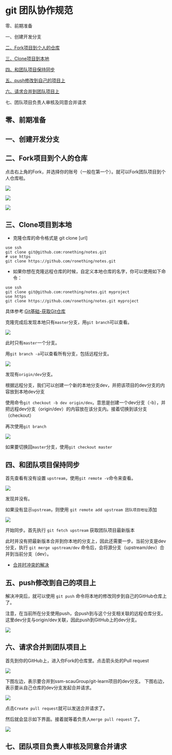 # git 团队协作规范

零、前期准备

一、创建开发分支

[二、Fork项目到个人的仓库](#二Fork项目到个人的仓库)

[三、Clone项目到本地](#三Clone项目到本地)

[四、和团队项目保持同步](#四和团队项目保持同步)

[五、push修改到自己的项目上](#五push修改到自己的项目上)

[六、请求合并到团队项目上](#六请求合并到团队项目上)

七、团队项目负责人审核及同意合并请求

## 零、前期准备

## 一、创建开发分支

## 二、Fork项目到个人的仓库

点击右上角的Fork，并选择你的账号（一般在第一个）。就可以Fork团队项目到个人仓库啦。

![](https://ws1.sinaimg.cn/large/ecb0a9c3gy1ft7ksx049tj20u70afgmc.jpg)

![](https://ws1.sinaimg.cn/large/ecb0a9c3gy1ft7ktfkmyej20ef07ut9e.jpg)

![](https://ws1.sinaimg.cn/large/ecb0a9c3gy1ft7ku5k9v3j20se06vaae.jpg)

## 三、Clone项目到本地

- 克隆仓库的命令格式是 git clone [url]

```
use ssh
git clone git@github.com:ronething/notes.git
# use https
git clone https://github.com/ronething/notes.git
```

- 如果你想在克隆远程仓库的时候，自定义本地仓库的名字，你可以使用如下命令：

```
use ssh
git clone git@github.com:ronething/notes.git myproject
use https
git clone https://github.com/ronething/notes.git myproject
```

具体参考:[Git基础-获取Git仓库](https://notes.ronething.cn/git-ban-ben-kong-zhi-xi-tong/git-ji-chu#21-git-ji-chu-huo-qu-git-cang-ku)

克隆完成后发现本地只有`master`分支，用`git branch`可以查看。

![](https://ws1.sinaimg.cn/large/ecb0a9c3gy1ft7l2mjgbej20cd01ca9t.jpg)

此时只有`master`一个分支。

用`git branch -a`可以查看所有分支，包括远程分支。

![](https://ws1.sinaimg.cn/large/ecb0a9c3gy1ft7l419guhj20c802m742.jpg)

发现有`origin/dev`分支。

根据远程分支，我们可以创建一个新的本地分支dev，并把该项目的dev分支的内容放到本地dev分支

使用命令`git checkout -b dev origin/dev`。意思是创建一个dev分支（-b），并把远程dev分支（origin/dev）的内容放在该分支内。接着切换到该分支（checkout）

再次使用`git branch`

![](https://ws1.sinaimg.cn/large/ecb0a9c3gy1ft7l6myqh5j20ff03gdfn.jpg)

如果要切换回`master`分支，使用`git checkout master`

## 四、和团队项目保持同步

首先查看有没有设置  `upstream`，使用`git remote -v`命令来查看。

![](https://ws1.sinaimg.cn/large/ecb0a9c3gy1ft7l8pfxgoj20d1021t8i.jpg)

发现并没有。

如果没有显示`upstream`，则使用 `git remote add upstream 团队项目地址`添加

![](https://ws1.sinaimg.cn/large/ecb0a9c3gy1ft7lag23cjj20hx047a9x.jpg)

开始同步。首先执行 `git fetch upstream` 获取团队项目最新版本

此时并没有把最新版本合并到你本地的分支上，因此还需要一步。当前分支是dev分支，执行 `git merge upstream/dev` 命令后，会将源分支（upstream/dev）合并到当前分支（dev）。

- [合并时冲突的解决](http://www.cnblogs.com/schaepher/p/4970291.html#conflict)

## 五、push修改到自己的项目上

解决冲突后，就可以使用 `git push` 命令将本地的修改同步到自己的GitHub仓库上了。

注意，在当前所在分支使用push，会push到与这个分支相关联的远程仓库分支。这里dev分支与origin/dev关联，因此push到GitHub上的dev分支。

![](https://ws1.sinaimg.cn/large/ecb0a9c3gy1ft7liqvsrej20it0lmt9r.jpg)

## 六、请求合并到团队项目上

首先到你的GitHub上，进入你Fork的仓库里。点击箭头处的Pull request

![](https://ws1.sinaimg.cn/large/ecb0a9c3gy1ft7ljvnsq7j20td0dfmy8.jpg)

下图左边，表示要合并到ssm-scauGroup/git-learn项目的dev分支。
下图右边，表示要从自己仓库的dev分支发起合并请求。

![](https://ws1.sinaimg.cn/large/ecb0a9c3gy1ft7lm3k32zj20u70hv400.jpg)

点击`Create pull request`就可以发送合并请求了。

然后就会显示如下界面。接着就等着负责人`merge pull request` 了。

![](https://ws1.sinaimg.cn/large/ecb0a9c3gy1ft7lrgvuk7j20rz0ck75l.jpg)

## 七、团队项目负责人审核及同意合并请求